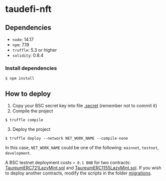 # taudefi-nft

## Dependencies
* `node`: 14.17
* `npm`: 7.19
* `truffle`: 5.3 or higher
* `solidity`: 0.8.4

### Install dependencies
```shell
$ npm install
```

## How to deploy
1. Copy your BSC secret key into file [.secret](./.secret) (remember not to commit it)
2. Compile the project
```shell
$ truffle compile
```
3. Deploy the project
```shell
$ truffle deploy --network NET_WORK_NAME --compile-none
```
In this case, `NET_WORK_NAME` could be one of the following: `mainnet`, `testnet`, `development`.

A BSC testnet deployment costs `> 0.1 BNB` for two contracts: [TaureumERC721LazyMint.sol](https://testnet.bscscan.com/tx/0x69a78f9571ed2808d153551e323d126441162721088ec8573812b0943a6f6a00) and [TaureumERC1155LazyMint.sol](https://testnet.bscscan.com/tx/0x7649e9bd9b08d56527cd89d637c66dcdd14a9e0b955661e684126b66d683af58).
If you wish to deploy another contracts, modify the scripts in the folder [migrations](./migrations).
